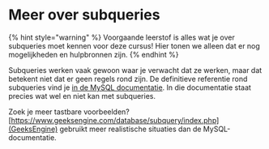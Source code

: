 # Meer over subqueries

{% hint style="warning" %}
Voorgaande leerstof is alles wat je over subqueries moet kennen voor deze cursus! Hier tonen we alleen dat er nog mogelijkheden en hulpbronnen zijn.
{% endhint %}

Subqueries werken vaak gewoon waar je verwacht dat ze werken, maar dat betekent niet dat er geen regels rond zijn. De definitieve referentie rond subqueries vind je [in de MySQL documentatie](https://dev.mysql.com/doc/refman/8.0/en/subqueries.html). In die documentatie staat precies wat wel en niet kan met subqueries.

Zoek je meer tastbare voorbeelden? [https://www.geeksengine.com/database/subquery/index.php](GeeksEngine) gebruikt meer realistische situaties dan de MySQL-documentatie.

